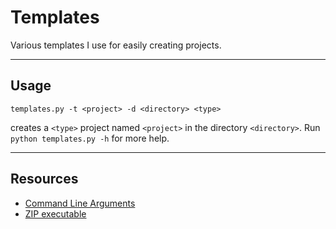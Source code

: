 # Templates
Various templates I use for easily creating projects.

---

## Usage
```
templates.py -t <project> -d <directory> <type>
```
creates a `<type>` project named `<project>` in the directory `<directory>`.
Run `python templates.py -h` for more help.

---

## Resources
* [Command Line Arguments](https://docs.python.org/2/library/optparse.html)
* [ZIP executable](http://blog.ablepear.com/2012/10/bundling-python-files-into-stand-alone.html)